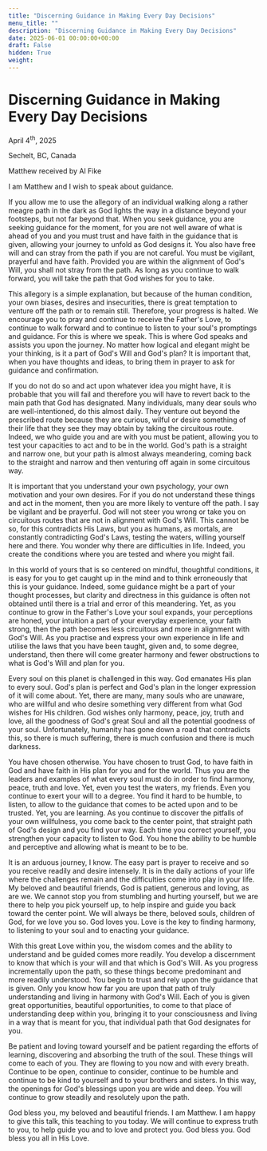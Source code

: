 ```yaml
---
title: "Discerning Guidance in Making Every Day Decisions"
menu_title: ""
description: "Discerning Guidance in Making Every Day Decisions"
date: 2025-06-01 00:00:00+00:00
draft: False
hidden: True
weight:
---
```

# Discerning Guidance in Making Every Day Decisions

April 4<sup>th</sup>, 2025

Sechelt, BC, Canada

Matthew received by Al Fike

I am Matthew and I wish to speak about guidance.

If you allow me to use the allegory of an individual walking along a rather meagre path in the dark as God lights the way in a distance beyond your footsteps, but not far beyond that. When you seek guidance, you are seeking guidance for the moment, for you are not well aware of what is ahead of you and you must trust and have faith in the guidance that is given, allowing your journey to unfold as God designs it. You also have free will and can stray from the path if you are not careful. You must be vigilant, prayerful and have faith. Provided you are within the alignment of God's Will, you shall not stray from the path. As long as you continue to walk forward, you will take the path that God wishes for you to take.

This allegory is a simple explanation, but because of the human condition, your own biases, desires and insecurities, there is great temptation to venture off the path or to remain still. Therefore, your progress is halted. We encourage you to pray and continue to receive the Father's Love, to continue to walk forward and to continue to listen to your soul's promptings and guidance. For this is where we speak. This is where God speaks and assists you upon the journey. No matter how logical and elegant might be your thinking, is it a part of God's Will and God's plan? It is important that, when you have thoughts and ideas, to bring them in prayer to ask for guidance and confirmation.

If you do not do so and act upon whatever idea you might have, it is probable that you will fail and therefore you will have to revert back to the main path that God has designated. Many individuals, many dear souls who are well-intentioned, do this almost daily. They venture out beyond the prescribed route because they are curious, wilful or desire something of their life that they see they may obtain by taking the circuitous route. Indeed, we who guide you and are with you must be patient, allowing you to test your capacities to act and to be in the world. God's path is a straight and narrow one, but your path is almost always meandering, coming back to the straight and narrow and then venturing off again in some circuitous way.

It is important that you understand your own psychology, your own motivation and your own desires. For if you do not understand these things and act in the moment, then you are more likely to venture off the path. I say be vigilant and be prayerful. God will not steer you wrong or take you on circuitous routes that are not in alignment with God's Will. This cannot be so, for this contradicts His Laws, but you as humans, as mortals, are constantly contradicting God's Laws, testing the waters, willing yourself here and there. You wonder why there are difficulties in life. Indeed, you create the conditions where you are tested and where you might fail.

In this world of yours that is so centered on mindful, thoughtful conditions, it is easy for you to get caught up in the mind and to think erroneously that this is your guidance. Indeed, some guidance might be a part of your thought processes, but clarity and directness in this guidance is often not obtained until there is a trial and error of this meandering. Yet, as you continue to grow in the Father's Love your soul expands, your perceptions are honed, your intuition a part of your everyday experience, your faith strong, then the path becomes less circuitous and more in alignment with God's Will. As you practise and express your own experience in life and utilise the laws that you have been taught, given and, to some degree, understand, then there will come greater harmony and fewer obstructions to what is God's Will and plan for you.

Every soul on this planet is challenged in this way. God emanates His plan to every soul. God's plan is perfect and God's plan in the longer expression of it will come about. Yet, there are many, many souls who are unaware, who are willful and who desire something very different from what God wishes for His children. God wishes only harmony, peace, joy, truth and love, all the goodness of God's great Soul and all the potential goodness of your soul. Unfortunately, humanity has gone down a road that contradicts this, so there is much suffering, there is much confusion and there is much darkness.

You have chosen otherwise. You have chosen to trust God, to have faith in God and have faith in His plan for you and for the world. Thus you are the leaders and examples of what every soul must do in order to find harmony, peace, truth and love. Yet, even you test the waters, my friends. Even you continue to exert your will to a degree. You find it hard to be humble, to listen, to allow to the guidance that comes to be acted upon and to be trusted. Yet, you are learning. As you continue to discover the pitfalls of your own willfulness, you come back to the center point, that straight path of God's design and you find your way. Each time you correct yourself, you strengthen your capacity to listen to God. You hone the ability to be humble and perceptive and allowing what is meant to be to be.

It is an arduous journey, I know. The easy part is prayer to receive and so you receive readily and desire intensely. It is in the daily actions of your life where the challenges remain and the difficulties come into play in your life. My beloved and beautiful friends, God is patient, generous and loving, as are we. We cannot stop you from stumbling and hurting yourself, but we are there to help you pick yourself up, to help inspire and guide you back toward the center point. We will always be there, beloved souls, children of God, for we love you so. God loves you. Love is the key to finding harmony, to listening to your soul and to enacting your guidance.

With this great Love within you, the wisdom comes and the ability to understand and be guided comes more readily. You develop a discernment to know that which is your will and that which is God's Will. As you progress incrementally upon the path, so these things become predominant and more readily understood. You begin to trust and rely upon the guidance that is given. Only you know how far you are upon that path of truly understanding and living in harmony with God's Will. Each of you is given great opportunities, beautiful opportunities, to come to that place of understanding deep within you, bringing it to your consciousness and living in a way that is meant for you, that individual path that God designates for you.

Be patient and loving toward yourself and be patient regarding the efforts of learning, discovering and absorbing the truth of the soul. These things will come to each of you. They are flowing to you now and with every breath. Continue to be open, continue to consider, continue to be humble and continue to be kind to yourself and to your brothers and sisters. In this way, the openings for God's blessings upon you are wide and deep. You will continue to grow steadily and resolutely upon the path.

God bless you, my beloved and beautiful friends. I am Matthew. I am happy to give this talk, this teaching to you today. We will continue to express truth to you, to help guide you and to love and protect you. God bless you. God bless you all in His Love.
